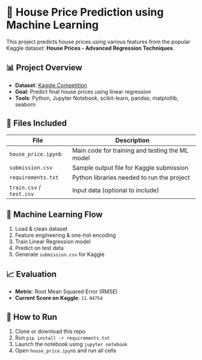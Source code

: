 # 🏡 House Price Prediction using Machine Learning

This project predicts house prices using various features from the popular Kaggle dataset: **House Prices - Advanced Regression Techniques**.

## 📊 Project Overview

- **Dataset**: [Kaggle Competition](https://www.kaggle.com/competitions/house-prices-advanced-regression-techniques)
- **Goal**: Predict final house prices using linear regression
- **Tools**: Python, Jupyter Notebook, scikit-learn, pandas, matplotlib, seaborn

## 📁 Files Included

| File | Description |
|------|-------------|
| `house_price.ipynb` | Main code for training and testing the ML model |
| `submission.csv` | Sample output file for Kaggle submission |
| `requirements.txt` | Python libraries needed to run the project |
| `train.csv` / `test.csv` | Input data (optional to include) |

## 🧠 Machine Learning Flow

1. Load & clean dataset
2. Feature engineering & one-hot encoding
3. Train Linear Regression model
4. Predict on test data
5. Generate `submission.csv` for Kaggle

## 📈 Evaluation

- **Metric**: Root Mean Squared Error (RMSE)
- **Current Score on Kaggle**: `11.94754`

## 🚀 How to Run

1. Clone or download this repo
2. Run `pip install -r requirements.txt`
3. Launch the notebook using `jupyter notebook`
4. Open `house_price.ipynb` and run all cells


